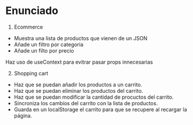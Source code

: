 # Enunciado
1. Ecommerce

- Muestra una lista de productos que vienen de un JSON
- Añade un filtro por categoria
- Añade un filto por precio

Haz uso de useContext para evitrar pasar props innecesarias

2. Shopping cart

- Haz que se puedan añadir los productos a un carrito.
- Haz que se puedan eliminar los productos del carrito.
- Haz que se puedan modificar la cantidad de procuctos del carrito.
- Sincroniza los cambios del carrito con la lista de productos.
- Guarda en un localStorage el carrito para que se recupere al recargar la página.

